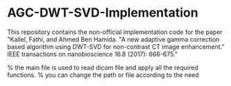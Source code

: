 # AGC-DWT-SVD-Implementation
This repository contains the non-official implementation code for the paper "Kallel, Fathi, and Ahmed Ben Hamida. "A new adaptive gamma correction based algorithm using DWT-SVD for non-contrast CT image enhancement." IEEE transactions on nanobioscience 16.8 (2017): 666-675."


% the main file is used to read dicom file and apply all the required functions. 
% you can change the path or file according to the need  
